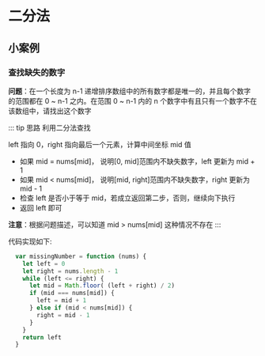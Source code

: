 # 二分法

## 小案例

### 查找缺失的数字

**问题**：在一个长度为 n-1 递增排序数组中的所有数字都是唯一的，并且每个数字的范围都在 0 ~ n-1 之内。在范围 0 ~ n-1 内的 n 个数字中有且只有一个数字不在该数组中，请找出这个数字

::: tip 思路
利用二分法查找

left 指向 0，right 指向最后一个元素，计算中间坐标 mid 值

- 如果 mid = nums[mid]， 说明[0, mid]范围内不缺失数字，left 更新为 mid + 1
- 如果 mid < nums[mid]， 说明[mid, right]范围内不缺失数字，right 更新为 mid - 1
- 检查 left 是否小于等于 mid，若成立返回第二步，否则，继续向下执行
- 返回 left 即可

**注意**：根据问题描述，可以知道 mid > nums[mid] 这种情况不存在
:::

代码实现如下:

```js
  var missingNumber = function (nums) {
    let left = 0
    let right = nums.length - 1
    while (left <= right) {
      let mid = Math.floor( (left + right) / 2)
      if (mid === nums[mid]) {
        left = mid + 1
      } else if (mid < nums[mid]) {
        right = mid - 1
      }
    }
    return left
  }
```
